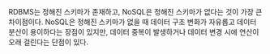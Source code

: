 RDBMS는 정해진 스키마가 존재하고, NoSQL은 정해진 스키마가 없다는 것이 가장 큰 차이점이다.
NoSQL은 정해진 스키마가 없을 때 데이터 구조 변화가 자유롭고 데이터 분산이 용이하다는 장점이 있지만, 데이터 중복이 발생하거나 데이터 변경 시에 연산이 오래 걸린다는 단점이 있다.